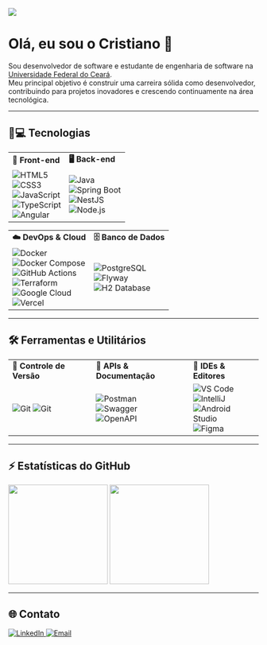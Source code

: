 ![](https://komarev.com/ghpvc/?username=CristianoMends&color=006bed)

# Olá, eu sou o Cristiano 👋

Sou desenvolvedor de software e estudante de engenharia de software na [Universidade Federal do Ceará](https://www.quixada.ufc.br/).  
Meu principal objetivo é construir uma carreira sólida como desenvolvedor, contribuindo para projetos inovadores e crescendo continuamente na área tecnológica.

---

## 🚀💻 Tecnologias

<table>
  <tr>
    <td><strong>🎨 Front-end</strong></td>
    <td><strong>🖥️ Back-end</strong></td>
  </tr>
  <tr>
    <td>
      <img src="https://img.shields.io/badge/HTML5-%23E34F26.svg?style=flat-square&logo=html5&logoColor=white" alt="HTML5"><br>
      <img src="https://img.shields.io/badge/CSS3-%231572B6.svg?style=flat-square&logo=css3&logoColor=white" alt="CSS3"><br>
      <img src="https://img.shields.io/badge/JavaScript-%23F7DF1E.svg?style=flat-square&logo=javascript&logoColor=black" alt="JavaScript"><br>
      <img src="https://img.shields.io/badge/TypeScript-%23007ACC.svg?style=flat-square&logo=typescript&logoColor=white" alt="TypeScript"><br>
      <img src="https://img.shields.io/badge/Angular-%23DD0031.svg?style=flat-square&logo=angular&logoColor=white" alt="Angular">
    </td>
    <td>
      <img src="https://img.shields.io/badge/Java-%23007396.svg?style=flat-square&logo=java&logoColor=white" alt="Java"><br>
      <img src="https://img.shields.io/badge/Spring%20Boot-%236DB33F.svg?style=flat-square&logo=springboot&logoColor=white" alt="Spring Boot"><br>
      <img src="https://img.shields.io/badge/NestJS-%23000000.svg?style=flat-square&logo=nestjs&logoColor=red" alt="NestJS"><br>
      <img src="https://img.shields.io/badge/Node.js-%23339933.svg?style=flat-square&logo=node.js&logoColor=white" alt="Node.js">
    </td>
  </tr>
</table>

<table>
  <tr>
    <td><strong>☁️ DevOps & Cloud</strong></td>
    <td><strong>🗄️ Banco de Dados</strong></td>
  </tr>
  <tr>
    <td>
      <img src="https://img.shields.io/badge/Docker-%23333333.svg?style=flat-square&logo=docker" alt="Docker"><br>
      <img src="https://img.shields.io/badge/Docker%20Compose-%23333333.svg?style=flat-square&logo=docker&logoColor=white" alt="Docker Compose"><br>
      <img src="https://img.shields.io/badge/GitHub%20Actions-%232088FF.svg?style=flat-square&logo=githubactions&logoColor=white" alt="GitHub Actions"><br>
      <img src="https://img.shields.io/badge/Terraform-%235835CC.svg?style=flat-square&logo=terraform&logoColor=white" alt="Terraform"><br>
      <img src="https://img.shields.io/badge/Google%20Cloud-%234285F4.svg?style=flat-square&logo=googlecloud&logoColor=white" alt="Google Cloud"><br>
      <img src="https://img.shields.io/badge/Vercel-%23000000.svg?style=flat-square&logo=vercel&logoColor=white" alt="Vercel">
    </td>
    <td>
      <img src="https://img.shields.io/badge/PostgreSQL-%23336791.svg?style=flat-square&logo=postgresql&logoColor=white" alt="PostgreSQL"><br>
      <img src="https://img.shields.io/badge/Flyway-CC0200?style=flat-square&logo=flyway&logoColor=white" alt="Flyway"><br>
      <img src="https://img.shields.io/badge/H2%20Database-blue?style=flat-square&logo=h2&logoColor=white" alt="H2 Database">
    </td>
  </tr>
</table>

---

## 🛠️ Ferramentas e Utilitários

<table>
  <tr>
    <td><strong>📂 Controle de Versão</strong></td>
    <td><strong>📡 APIs & Documentação</strong></td>
    <td><strong>🧠 IDEs & Editores</strong></td>
  </tr>
  <tr>
    <td>
      <img src="https://img.shields.io/badge/Git-%23F05033.svg?style=flat-square&logo=git&logoColor=white" alt="Git">
      <img src="https://img.shields.io/badge/GitHub-%23000000.svg?style=flat-square&logo=github&logoColor=white" alt="Git">
    </td>
    <td>
      <img src="https://img.shields.io/badge/Postman-%23FF6C37.svg?style=flat-square&logo=postman&logoColor=white" alt="Postman"><br>
      <img src="https://img.shields.io/badge/Swagger-%2385EA2D.svg?style=flat-square&logo=swagger&logoColor=black" alt="Swagger"><br>
      <img src="https://img.shields.io/badge/OpenAPI-%23007ACC.svg?style=flat-square&logo=openapi&logoColor=white" alt="OpenAPI">
    </td>
    <td>
      <img src="https://img.shields.io/badge/VS%20Code-%23007ACC.svg?style=flat-square&logo=visual-studio-code&logoColor=white" alt="VS Code"><br>
      <img src="https://img.shields.io/badge/IntelliJ%20IDEA-%23000000.svg?style=flat-square&logo=intellij-idea&logoColor=white" alt="IntelliJ"><br>
      <img src="https://img.shields.io/badge/Android%20Studio-%233DDC84.svg?style=flat-square&logo=androidstudio&logoColor=white" alt="Android Studio"><br>
      <img src="https://img.shields.io/badge/Figma-%23F24E1E.svg?style=flat-square&logo=figma&logoColor=white" alt="Figma">
    </td>
  </tr>
</table>

---

## ⚡ Estatísticas do GitHub

<div>
  <img height="200px" src="https://github-readme-stats.vercel.app/api?username=CristianoMends&show_icons=true&locale=pt-br&custom_title=Estatísticas%20do%20Github">
  <img height="200px" src="https://github-readme-stats.vercel.app/api/top-langs/?username=CristianoMends&custom_title=Linguagens%20Mais%20usadas&layout=compact&langs_count=9&hide=html,scss,shell,css,Dockerfile,procfile&locale=pt-br">
</div>

---

## 🌐 Contato

<p>
  <a href="https://www.linkedin.com/in/cristiano-mendes-link/">
    <img src="https://img.shields.io/badge/-In%20Cristiano%20mendes%20link-0e76a8?style=flat-square&logo=linkedin&logoColor=white" alt="LinkedIn">
  </a>
  <a href="mailto:cristianomendes.dev@gmail.com">
    <img src="https://img.shields.io/badge/-cristianomendes.dev@gmail.com-FF0000?style=flat-square&labelColor=FF0000&logo=gmail&logoColor=white" alt="Email">
  </a>
</p>
